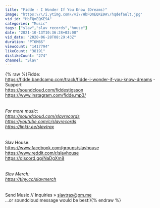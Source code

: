 ```yaml
---
title: "Fidde - I Wonder If You Know (Dreams)"
image: "https:\/\/i.ytimg.com\/vi\/HbFQmEQKE9A\/hqdefault.jpg"
vid_id: "HbFQmEQKE9A"
categories: "Music"
tags: ["slav","slav records","house"]
date: "2021-10-13T10:36:28+03:00"
vid_date: "2020-06-28T08:29:43Z"
duration: "PT6M6S"
viewcount: "1417794"
likeCount: "38191"
dislikeCount: "274"
channel: "Slav"
---
```

{% raw %}Fidde:<br /><a rel="nofollow" target="blank" href="https://fidde.bandcamp.com/track/fidde-i-wonder-if-you-know-dreams">https://fidde.bandcamp.com/track/fidde-i-wonder-if-you-know-dreams</a> - Support<br /><a rel="nofollow" target="blank" href="https://soundcloud.com/fiddestigsson">https://soundcloud.com/fiddestigsson</a>  <br /><a rel="nofollow" target="blank" href="https://www.instagram.com/fidde.mp3/">https://www.instagram.com/fidde.mp3/</a><br />_<br /><br />For more music:<br /><a rel="nofollow" target="blank" href="https://soundcloud.com/slavrecords">https://soundcloud.com/slavrecords</a><br /><a rel="nofollow" target="blank" href="https://youtube.com/c/slavrecords">https://youtube.com/c/slavrecords</a><br /><a rel="nofollow" target="blank" href="https://linktr.ee/slavtrax">https://linktr.ee/slavtrax</a><br />_<br /><br />Slav House:<br /><a rel="nofollow" target="blank" href="https://www.facebook.com/groups/slavhouse">https://www.facebook.com/groups/slavhouse</a><br /><a rel="nofollow" target="blank" href="https://www.reddit.com/r/slavhouse">https://www.reddit.com/r/slavhouse</a><br /><a rel="nofollow" target="blank" href="https://discord.gg/NaDgXm8">https://discord.gg/NaDgXm8</a><br />_<br /><br />Slav Merch: <br /><a rel="nofollow" target="blank" href="https://tiny.cc/slavmerch">https://tiny.cc/slavmerch</a><br />_<br /><br />Send Music // Inquiries » slavtrax@pm.me <br />...or soundcloud message would be best:){% endraw %}
